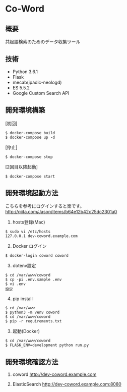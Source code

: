 # Co-Word

## 概要
共起語検索のためのデータ収集ツール

## 技術
- Python 3.6.1  
- Flask  
- mecab(ipadic-neologd)  
- ES 5.5.2  
- Google Custom Search API  

## 開発環境構築

[初回]
```
$ docker-compose build
$ docker-compose up -d
```

[停止]
```
$ docker-compose stop
```

[2回目以降起動]
```
$ docker-compose start
```

## 開発環境起動方法
こちらを参考にログインすると楽です。
http://qiita.com/Jason/items/b64e12b42c25dc2301a0

1. hosts登録(Mac)
```
$ sudo vi /etc/hosts
127.0.0.1 dev-coword.example.com
```

2. Docker ログイン
```
$ docker-login coword coword
```

3. dotenv設定
```
$ cd /var/www/coword
$ cp -pi .env.sample .env
$ vi .env
設定
```

4. pip install
```
$ cd /var/www
$ python3 -m venv coword
$ cd /var/www/coword
$ pip -r requirements.txt 
```


3. 起動(Docker)
```
$ cd /var/www/coword
$ FLASK_ENV=development python run.py
```

## 開発環境確認方法

1. coword
http://dev-coword.example.com

2. ElasticSearch
http://dev-coword.example.com:8080
